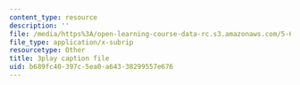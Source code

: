 ```yaml
---
content_type: resource
description: ''
file: /media/https%3A/open-learning-course-data-rc.s3.amazonaws.com/5-61-physical-chemistry-fall-2017/b689fc40397c5ea0a64338299557e676_3126562.vtt
file_type: application/x-subrip
resourcetype: Other
title: 3play caption file
uid: b689fc40-397c-5ea0-a643-38299557e676
---
```


